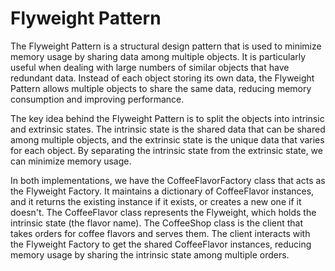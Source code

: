 # Flyweight Pattern

The Flyweight Pattern is a structural design pattern that is used to minimize memory usage by sharing data among multiple objects. It is particularly useful when dealing with large numbers of similar objects that have redundant data. Instead of each object storing its own data, the Flyweight Pattern allows multiple objects to share the same data, reducing memory consumption and improving performance.

The key idea behind the Flyweight Pattern is to split the objects into intrinsic and extrinsic states. The intrinsic state is the shared data that can be shared among multiple objects, and the extrinsic state is the unique data that varies for each object. By separating the intrinsic state from the extrinsic state, we can minimize memory usage.

In both implementations, we have the CoffeeFlavorFactory class that acts as the Flyweight Factory. It maintains a dictionary of CoffeeFlavor instances, and it returns the existing instance if it exists, or creates a new one if it doesn't. The CoffeeFlavor class represents the Flyweight, which holds the intrinsic state (the flavor name). The CoffeeShop class is the client that takes orders for coffee flavors and serves them. The client interacts with the Flyweight Factory to get the shared CoffeeFlavor instances, reducing memory usage by sharing the intrinsic state among multiple orders.